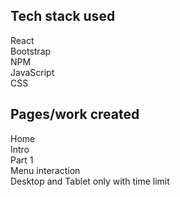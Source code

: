 ## Tech stack used

React<br />
Bootstrap<br />
NPM<br />
JavaScript<br />
CSS

## Pages/work created

Home <br />
Intro <br />
Part 1<br />
Menu interaction <br />
Desktop and Tablet only with time limit

